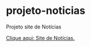# projeto-noticias
 Projeto  site de Notícias


 <a href="https://alessandroespinola.github.io/projeto-noticias/index.html"> Clique aqui: Site de Notícias.</a>

